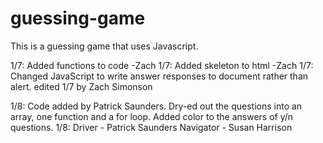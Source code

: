 # guessing-game
This is a guessing game that uses Javascript.

1/7: Added functions to code -Zach
1/7: Added skeleton to html -Zach
1/7: Changed JavaScript to write answer responses to document rather than alert.
edited 1/7 by Zach Simonson

1/8: Code added by Patrick Saunders. Dry-ed out the questions into an array, one function and a for loop. Added color to the answers of y/n questions.
1/8: Driver - Patrick Saunders      Navigator - Susan Harrison
